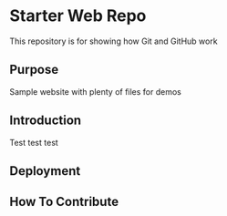 # Starter Web Repo

This repository is for showing how Git and GitHub work

## Purpose

Sample website with plenty of files for demos

## Introduction

Test test test

## Deployment

## How To Contribute

